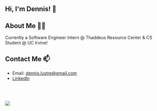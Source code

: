 ## Hi, I'm Dennis! 👋
<!--
**dlustre/dlustre** is a ✨ _special_ ✨ repository because its `README.md` (this file) appears on your GitHub profile.

Here are some ideas to get you started:
nopah
- 🔭 I’m currently working on ...
- 🌱 I’m currently learning ...
- 👯 I’m looking to collaborate on ...
- 🤔 I’m looking for help with ...
- 💬 Ask me about ...
- 📫 How to reach me: ...
- 😄 Pronouns: ...
- ⚡ Fun fact: ...
-->

## About Me 💁‍♂️

Currently a Software Engineer Intern @ Thaddeus Resource Center & CS Student @ UC Irvine!

## Contact Me 📫

- Email: <a href="dennis.lustre@gmail.com" target="_blank">dennis.lustre@gmail.com</a>
- <a target="_blank" href="https://www.linkedin.com/in/dennis-lustre/">LinkedIn</a>

<br>
<br>
<br>

<img src="https://myreadme.vercel.app/api/embed/dlustre?panels=toplanguages,userstatistics,commitgraph"/>
